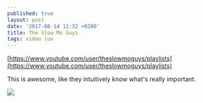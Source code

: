 ```yaml
---
published: true
layout: post
date: '2017-08-14 11:32 +0200'
title: The Slow Mo Guys
tags: video luv
---
```

[https://www.youtube.com/user/theslowmoguys/playlists](https://www.youtube.com/user/theslowmoguys/playlists)

This is awesome, like they intuitively know what's really important.

![](https://upload.wikimedia.org/wikipedia/commons/0/06/The_Slow_Mo_Guys_Logo.jpg)
